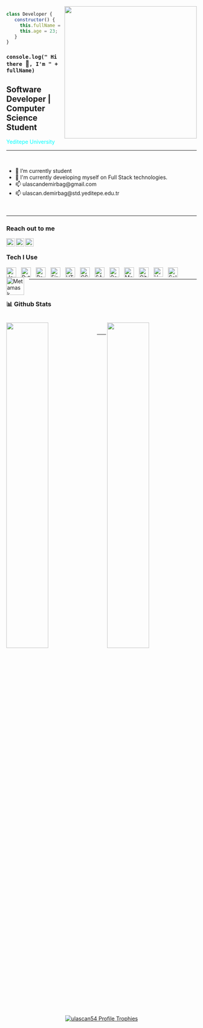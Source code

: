 <img src="https://media.giphy.com/media/qgQUggAC3Pfv687qPC/giphy.gif" align="right" width="350" height="">

```js
class Developer {
   constructor() {
     this.fullName = 'Ulaş Can Demirbağ';
     this.age = 23;
   }
}
```

### `console.log(" Hi there `:wave:`, I'm " + fullName)`



## Software Developer | Computer Science Student

<font color="aqua">Yeditepe University</font>
<br>

<hr>
<br>

<ul>
  <li>🌱 I’m currently student</li>
  <li>🔭 I'm currently developing myself on Full Stack technologies.</li>
  <li>📫 ulascandemirbag@gmail.com</li>
  <li>📫 ulascan.demirbag@std.yeditepe.edu.tr</li>
</ul>

<br>
<hr>

### Reach out to me

[<img height="22" align="left"  width="22" src="https://cdn.jsdelivr.net/gh/devicons/devicon/icons/linkedin/linkedin-original.svg" />][linkedin]
[<img height="22" align="left"  width="22" src="https://cdn.jsdelivr.net/gh/devicons/devicon/icons/twitter/twitter-original.svg" />][twitter]
[<img height="22" align="left" width="22" src="https://unpkg.com/simple-icons@v5/icons/hackerrank.svg" />][hackerrank]

<br>

### Tech I Use

<img align="left" alt="JavaScript" width="26px" 
src="https://cdn.jsdelivr.net/gh/devicons/devicon/icons/javascript/javascript-original.svg" style="padding-right:10px;" />
<img align="left" alt="Python" width="26px" 
src="https://cdn.jsdelivr.net/gh/devicons/devicon/icons/python/python-original.svg" style="padding-right:10px;" />
<img align="left" alt="React" width="26px" 
src="https://cdn.jsdelivr.net/gh/devicons/devicon/icons/react/react-original.svg" style="padding-right:10px;" />
<img align="left" alt="Firebase" width="26px" 
src="https://cdn.jsdelivr.net/gh/devicons/devicon/icons/firebase/firebase-plain.svg" style="padding-right:10px;" />
<img align="left" alt="HTML5" width="26px" 
src="https://cdn.jsdelivr.net/gh/devicons/devicon/icons/html5/html5-original.svg" style="padding-right:10px;" />
<img align="left" alt="CSS3" width="26px" 
src="https://cdn.jsdelivr.net/gh/devicons/devicon/icons/css3/css3-original.svg" style="padding-right:10px;" />
<img align="left" alt="SASS" width="26px" 
src="https://cdn.jsdelivr.net/gh/devicons/devicon/icons/sass/sass-original.svg" style="padding-right:10px;" />
<img align="left" alt="Gatsby" width="26px" 
src="https://cdn.jsdelivr.net/gh/devicons/devicon/icons/gatsby/gatsby-original.svg" style="padding-right:10px;" />
<img align="left" alt="MongoDB" width="26px" 
src="https://cdn.jsdelivr.net/gh/devicons/devicon/icons/mongodb/mongodb-original.svg" style="padding-right:10px;" />
<img align="left" alt="Git" width="26px" 
src="https://cdn.jsdelivr.net/gh/devicons/devicon/icons/git/git-original.svg" style="padding-right:10px;" />
<img align="left" alt="Vue" width="25px" 
src="https://cdn.jsdelivr.net/gh/devicons/devicon/icons/vuejs/vuejs-original.svg" style="padding-right:10px;" />
<img align="left" alt="Solidity" width="26px" 
src="https://user-images.githubusercontent.com/64195458/205886935-fea7d8f2-c496-45d4-90a3-18d0927288c2.png" style="padding-right:10px;" />
<img align="left" alt="Metamask" width='47px' 
src='https://user-images.githubusercontent.com/64195458/205884250-c71b1a24-e040-477c-b7fe-b342a2bf85c5.png' style="padding-right:10px;" />

<br>
<hr>
<br>

###  📊 Github Stats

<br>

<picture>
<source 
  srcset="https://github-readme-stats.vercel.app/api?username=ulascan54&show_icons=true&theme=dark"
  media="(prefers-color-scheme: dark)"
/>
<source
  srcset="https://github-readme-stats.vercel.app/api?username=ulascan54&show_icons=true"
  media="(prefers-color-scheme: light), (prefers-color-scheme: no-preference)"
/>
<img align="left" width="47%" src="https://github-readme-stats.vercel.app/api?username=ulascan54&show_icons=true" />
</picture>

<img align="right" width="47%" src="https://github-readme-stats.vercel.app/api/top-langs/?username=ulascan54&layout=compact" />


<!--
[![Stats Overview dark](https://raw.githubusercontent.com/ulascan54/github-stats/master/generated/overview.svg#gh-dark-mode-only)
![Stats Overview light](https://raw.githubusercontent.com/ulascan54/github-stats/master/generated/overview.svg#gh-light-mode-only)
![Most Used Languages dark](https://raw.githubusercontent.com/ulascan54/github-stats/master/generated/languages.svg#gh-dark-mode-only)
![Most Used Languages light](https://raw.githubusercontent.com/ulascan54/github-stats/master/generated/languages.svg#gh-light-mode-only)](url)
[![Ulaş Can Demirbağ's GitHub stats-Dark](https://github-readme-stats.vercel.app/api?username=ulascan54&show_icons=true&theme=dark#gh-dark-mode-only)](https://github.com/anuraghazra/github-readme-stats#gh-dark-mode-only)
[![Ulaş Can Demirbağ's GitHub stats-Light](https://github-readme-stats.vercel.app/api?username=ulascan54&show_icons=true&theme=default#gh-light-mode-only)](https://github.com/anuraghazra/github-readme-stats#gh-light-mode-only)
-->

[twitter]:https://twitter.com/ulascand54
[linkedin]:https://www.linkedin.com/in/ulascandemirbag
[hackerrank]:https://www.hackerrank.com/ulascandemirbag

<div></div>

<br>
<hr>
<br>

<!-- GitHub Profile Trophies https://github.com/ryo-ma/github-profile-trophy -->
<div align="center">
  <a href="https://github.com/ryo-ma/github-profile-trophy">
    <img src="https://github-profile-trophy.vercel.app/?username=ulascan54&theme=onestar&no-frame=true" alt="ulascan54 Profile Trophies" />
  </a>
</div>
<br>




